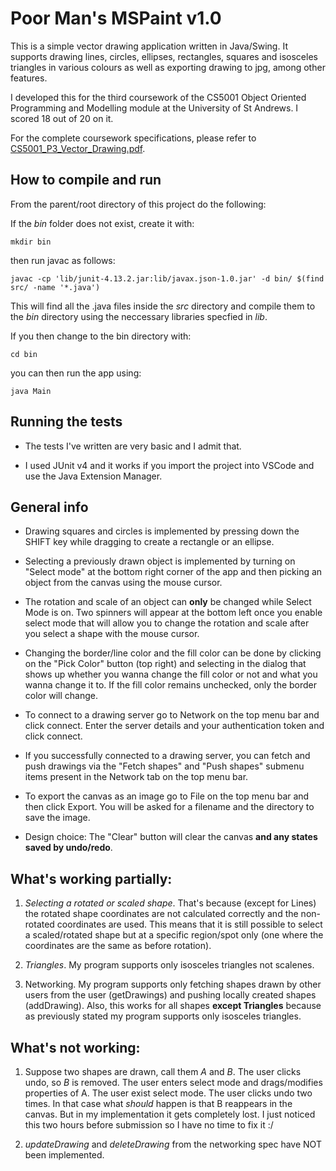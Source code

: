 # Poor Man's MSPaint v1.0

This is a simple vector drawing application written in Java/Swing. It supports drawing lines, circles, ellipses, rectangles, squares and isosceles triangles in various colours as well as exporting drawing to jpg, among other features.

I developed this for the third coursework of the CS5001 Object Oriented Programming and Modelling module at the University of St Andrews.
I scored 18 out of 20 on it.

For the complete coursework specifications, please refer to [CS5001_P3_Vector_Drawing.pdf](CS5001_P3_Vector_Drawing.pdf).



## How to compile and run

From the parent/root directory of this project do the following:

If the _bin_ folder does not exist, create it with:

`mkdir bin`

then run javac as follows:

`javac -cp 'lib/junit-4.13.2.jar:lib/javax.json-1.0.jar' -d bin/ $(find src/ -name '*.java')`

This will find all the .java files inside the _src_ directory and compile them to the _bin_ directory using the neccessary libraries specfied in _lib_.

If you  then change to the bin directory with:

`cd bin`

you can then run the app using:

`java Main`


## Running the tests

- The tests I've written are very basic and I admit that.

- I used JUnit v4 and it works if you import the project into VSCode and use the Java Extension Manager.

## General info

- Drawing squares and circles is implemented by pressing down the SHIFT key while dragging to create a rectangle or an ellipse.

- Selecting a previously drawn object is implemented by turning on "Select mode" at the bottom right corner of the app and then picking an object from the canvas using the mouse cursor.

- The rotation and scale of an object can **only** be changed while Select Mode is on. Two spinners will appear at the bottom left once you enable select mode that will allow you to change the rotation and scale after you select a shape with the mouse cursor.

- Changing the border/line color and the fill color can be done by clicking on the "Pick Color" button (top right) and selecting in the dialog that shows up whether you wanna change the fill color or not and what you wanna change it to. If the fill color remains unchecked, only the border color will change.

- To connect to a drawing server go to Network on the top menu bar and click connect. Enter the server details and your authentication token and click connect.

- If you successfully connected to a drawing server, you can fetch and push drawings via the "Fetch shapes" and "Push shapes" submenu items present in the Network tab on the top menu bar.


- To export the canvas as an image go to File on the top menu bar and then click Export. You will be asked for a filename and the directory to save the image.

- Design choice: The "Clear" button will clear the canvas **and any states saved by undo/redo**.

## What's working partially:

1. _Selecting a rotated or scaled shape_. That's because (except for Lines) the rotated shape coordinates are not calculated correctly and the non-rotated coordinates are used. This means that it is still possible to select a scaled/rotated shape but at a specific region/spot only (one where the coordinates are the same as before rotation).

2. _Triangles_. My program supports only isosceles triangles not scalenes.


3. Networking. My program supports only fetching shapes drawn by other users from the user (getDrawings) and pushing locally created shapes (addDrawing). Also, this works for all shapes **except Triangles** because as previously stated my program supports only isosceles triangles.

## What's not working:

1. Suppose two shapes are drawn, call them _A_ and _B_. The user clicks undo, so _B_ is removed. The user enters select mode and drags/modifies properties of A. The user exist select mode. The user clicks undo two times. In that case what _should_ happen is that B reappears in the canvas. But in my implementation it gets completely lost. I just noticed this two hours before submission so I have no time to fix it :/

2. _updateDrawing_ and _deleteDrawing_ from the networking spec have NOT been implemented.

